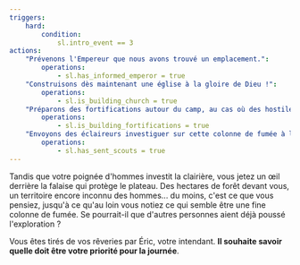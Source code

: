 ```yaml
---
triggers:
    hard:
        condition:
            sl.intro_event == 3
actions:
    "Prévenons l'Empereur que nous avons trouvé un emplacement.":
        operations:
            - sl.has_informed_emperor = true
    "Construisons dès maintenant une église à la gloire de Dieu !":
        operations:
            - sl.is_building_church = true
    "Préparons des fortifications autour du camp, au cas où des hostiles souhaiteraient nous rendre visite.":
        operations:
            - sl.is_building_fortifications = true
    "Envoyons des éclaireurs investiguer sur cette colonne de fumée à l'horizon.":
        operations:
            - sl.has_sent_scouts = true
---
```


Tandis que votre poignée d'hommes investit la clairière, vous jetez un œil derrière la falaise qui protège le plateau. Des hectares de forêt devant vous, un territoire encore inconnu des hommes... du moins, c'est ce que vous pensiez, jusqu'à ce qu'au loin vous notiez ce qui semble être une fine colonne de fumée. Se pourrait-il que d'autres personnes aient déjà poussé l'exploration ?

Vous êtes tirés de vos rêveries par Éric, votre intendant. **Il souhaite savoir quelle doit être votre priorité pour la journée**.
